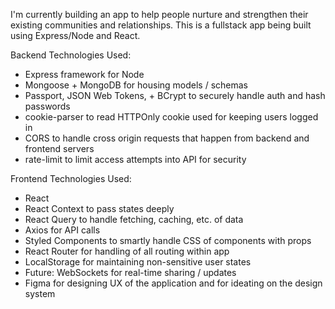I'm currently building an app to help people nurture and strengthen their existing communities and relationships. This is a fullstack app being built using Express/Node and React.

Backend Technologies Used:
- Express framework for Node
- Mongoose + MongoDB for housing models / schemas
- Passport, JSON Web Tokens, + BCrypt to securely handle auth and hash passwords
- cookie-parser to read HTTPOnly cookie used for keeping users logged in
- CORS to handle cross origin requests that happen from backend and frontend servers
- rate-limit to limit access attempts into API for security

Frontend Technologies Used:
- React
- React Context to pass states deeply
- React Query to handle fetching, caching, etc. of data
- Axios for API calls
- Styled Components to smartly handle CSS of components with props
- React Router for handling of all routing within app
- LocalStorage for maintaining non-sensitive user states 
- Future: WebSockets for real-time sharing / updates
- Figma for designing UX of the application and for ideating on the design system